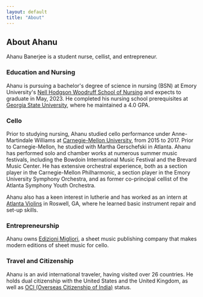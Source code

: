```yaml
---
layout: default
title: "About"
---
```


## About Ahanu
Ahanu Banerjee is a student nurse, cellist, and entrepreneur.

### Education and Nursing
Ahanu is pursuing a bachelor's degree of science in nursing (BSN) at Emory University's [Nell Hodgson Woodruff School of Nursing](https://nursing.emory.edu) and expects to graduate in May, 2023. He completed his nursing school prerequisites at [Georgia State University](https://gsu.edu), where he maintained a 4.0 GPA.

### Cello
Prior to studying nursing, Ahanu studied cello performance under Anne-Martindale Williams at [Carnegie-Mellon University](https://music.cmu.edu), from 2015 to 2017. Prior to Carnegie-Mellon, he studied with Martha Gerschefski in Atlanta. Ahanu has performed solo and chamber works at numerous summer music festivals, including the Bowdoin International Music Festival and the Brevard Music Center. He has extensive orchestral experience, both as a section player in the Carnegie-Mellon Philharmonic, a section player in the Emory University Symphony Orchestra, and as former co-principal cellist of the Atlanta Symphony Youth Orchestra.

Ahanu also has a keen interest in lutherie and has worked as an intern at [Atlanta Violins](www.atlantaviolins.com/) in Roswell, GA, where he learned basic instrument repair and set-up skills.

### Entrepreneurship
Ahanu owns [Edizioni Migliori](https://cellobooks.net), a sheet music publishing company that makes modern editions of sheet music for cello.  

### Travel and Citizenship
Ahanu is an avid international traveler, having visited over 26 countries. He holds dual citizenship with the United States and the United Kingdom, as well as [OCI (Overseas Citizenship of India)](https://en.wikipedia.org/wiki/Overseas_Citizenship_of_India) status.
